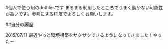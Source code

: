 #個人で使う用のdotfilesです
まるまる利用したところでうまく動かない可能性が高いです。参考にする程度でよろしくお願いします。

##自分の履歴

2015/07/11 最近やっと環境構築をサクサクできるようになってきました！やったー
